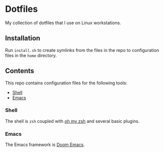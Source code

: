 # Dotfiles

My collection of dotfiles that I use on Linux workstations.

## Installation

Run `install.sh` to create symlinks from the files in the repo to configuration files in the `home` directory.

## Contents

This repo contains configuration files for the following tools:

- [Shell](#shell)
- [Emacs](#emacs)

### Shell

The shell is `zsh` coupled with [oh my zsh](https://github.com/ohmyzsh/ohmyzsh) and several basic plugins.

### Emacs

The Emacs framework is [Doom Emacs](https://github.com/hlissner/doom-emacs).
